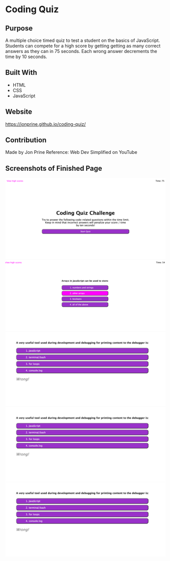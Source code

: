 # Coding Quiz

## Purpose
A multiple choice timed quiz to test a student on the basics of JavaScript.  Students can compete for a high score by getting getting as
many correct answers as they can in 75 seconds.  Each wrong answer decrements the time by 10 seconds.

## Built With
* HTML
* CSS
* JavaScript

## Website
https://jonprine.github.io/coding-quiz/

## Contribution
Made by Jon Prine
Reference: Web Dev Simplified on YouTube

## Screenshots of Finished Page
![Quiz](assets/screenshot1.png)
![Quiz](assets/screenshot2.png)
![Quiz](assets/screenshot3.png)
![Quiz](assets/screenshot3.png)
![Quiz](assets/screenshot3.png)